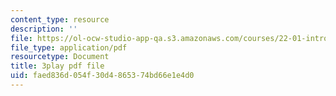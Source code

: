 ```yaml
---
content_type: resource
description: ''
file: https://ol-ocw-studio-app-qa.s3.amazonaws.com/courses/22-01-introduction-to-nuclear-engineering-and-ionizing-radiation-fall-2016/faed836d054f30d4865374bd66e1e4d0_es6f90JcJ2k.pdf
file_type: application/pdf
resourcetype: Document
title: 3play pdf file
uid: faed836d-054f-30d4-8653-74bd66e1e4d0
---
```


